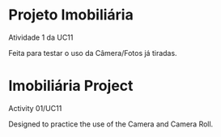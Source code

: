 # Projeto Imobiliária

Atividade 1 da UC11

Feita para testar o uso da Câmera/Fotos já tiradas.

# Imobiliária Project
Activity 01/UC11

Designed to practice the use of the Camera and Camera Roll.
